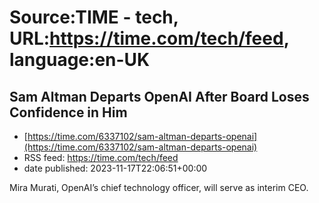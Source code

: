 # Source:TIME - tech, URL:https://time.com/tech/feed, language:en-UK

## Sam Altman Departs OpenAI After Board Loses Confidence in Him
 - [https://time.com/6337102/sam-altman-departs-openai](https://time.com/6337102/sam-altman-departs-openai)
 - RSS feed: https://time.com/tech/feed
 - date published: 2023-11-17T22:06:51+00:00

Mira Murati, OpenAI’s chief technology officer, will serve as interim CEO.

